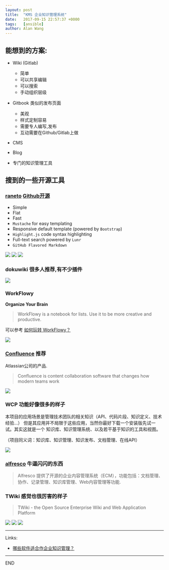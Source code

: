 ```yaml
---
layout: post
title:  "KMS 企业知识管理系统"
date:   2017-09-15 22:57:37 +0000
tags:   [ansible]
author: Alan Wang
---
```

## 能想到的方案:

- Wiki (Gitlab)
  - 简单
  - 可以共享编辑
  - 可以搜索
  - 手动组织层级

- Gitbook 类似的发布页面
  - 美观
  - 样式定制容易
  - 需要专人编写,发布
  - 互动需要在Github/Gitlab上做

- CMS

- Blog

- 专门的知识管理工具

## 搜到的一些开源工具

### [raneto](http://raneto.com/) [Github开源](https://github.com/gilbitron/Raneto)

- Simple
- Flat
- Fast
- `Mustache` for easy templating
- Responsive default template (powered by `Bootstrap`)
- `Highlight.js` code syntax highlighting
- Full-text search powered by `Lunr`
- `GitHub Flavored Markdown`

![](/assets/images/2017-09-15-kms/raneto0.png)
![](/assets/images/2017-09-15-kms/raneto1.png)
![](/assets/images/2017-09-15-kms/raneto2.png)

### dokuwiki 很多人推荐,有不少插件

![](/assets/images/2017-09-15-kms/dokuwiki.png)

### WorkFlowy

**Organize Your Brain**

> WorkFlowy is a notebook for lists. Use it to be more creative and productive.

可以参考 [如何玩转 WorkFlowy？](https://www.zhihu.com/question/20491194/answer/87957399)

![](/assets/images/2017-09-15-kms/workflowy.png)

### [Confluence](https://www.atlassian.com/software/confluence) 推荐

Atlassian公司的产品.

> Confluence is content collaboration software that changes how modern teams work

![](/assets/images/2017-09-15-kms/confluence.png)

### WCP 功能好像很多的样子

本项目的应用场景是管理技术团队的相关知识（API、代码片段、知识定义、技术经验...） 但是其应用并不局限于这些应用，当然你最好下载一个安装版先试一试。其实这就是一个 知识库、知识管理系统、以及若干基于知识的工具和视图。

（项目同义词：知识库、知识管理、知识发布、文档管理、在线API）

![](/assets/images/2017-09-15-kms/wcp.png)

### [alfresco](https://www.alfresco.com/capabilities/document-management) 牛逼闪闪的东西

> Alfresco 提供了开源的企业内容管理系统（ECM），功能包括：文档管理、协作、记录管理、知识库管理、Web内容管理等功能.

### TWiki 感觉也很厉害的样子

> TWiki - the Open Source Enterprise Wiki and Web Application Platform

![](/assets/images/2017-09-15-kms/twiki0.png)
![](/assets/images/2017-09-15-kms/twiki1.png)
![](/assets/images/2017-09-15-kms/twiki2.png)

---
Links:

- [哪些软件适合作企业知识管理？](https://www.zhihu.com/question/20227913)

---
END
